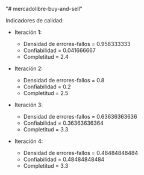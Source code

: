 "# mercadolibre-buy-and-sell"

Indicadores de calidad:

- Iteración 1:
  - Densidad de errores-fallos = 0.958333333
  - Confiabilidad = 0.041666667
  - Completitud = 2.4

- Iteración 2:
  - Densidad de errores-fallos = 0.8
  - Confiabilidad = 0.2
  - Completitud = 2.5

- Iteración 3:
  - Densidad de errores-fallos = 0.63636363636
  - Confiabilidad = 0.36363636364
  - Completitud = 3.3

- Iteración 4:
  - Densidad de errores-fallos = 0.48484848484
  - Confiabilidad = 0.48484848484
  - Completitud = 3.3
